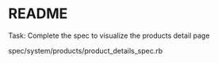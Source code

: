 # README

Task: Complete the spec to visualize the products detail page

spec/system/products/product_details_spec.rb
